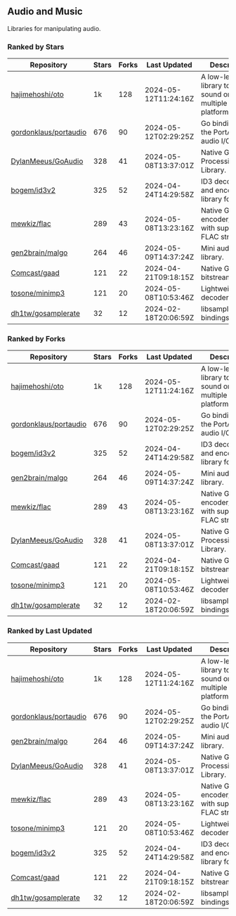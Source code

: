 ## Audio and Music

Libraries for manipulating audio.

### Ranked by Stars

| Repository | Stars | Forks | Last Updated | Description | 
|------------|-------|-------|--------------|-------------|
| [hajimehoshi/oto](https://github.com/hajimehoshi/oto) | 1k | 128 | 2024-05-12T11:24:16Z |  A low-level library to play sound on multiple platforms. |
| [gordonklaus/portaudio](https://github.com/gordonklaus/portaudio) | 676 | 90 | 2024-05-12T02:29:25Z |  Go bindings for the PortAudio audio I/O library. |
| [DylanMeeus/GoAudio](https://github.com/DylanMeeus/GoAudio) | 328 | 41 | 2024-05-08T13:37:01Z |  Native Go Audio Processing Library. |
| [bogem/id3v2](https://github.com/bogem/id3v2) | 325 | 52 | 2024-04-24T14:29:58Z |  ID3 decoding and encoding library for Go. |
| [mewkiz/flac](https://github.com/mewkiz/flac) | 289 | 43 | 2024-05-08T13:23:16Z |  Native Go FLAC encoder/decoder with support for FLAC streams. |
| [gen2brain/malgo](https://github.com/gen2brain/malgo) | 264 | 46 | 2024-05-09T14:37:24Z |  Mini audio library. |
| [Comcast/gaad](https://github.com/Comcast/gaad) | 121 | 22 | 2024-04-21T09:18:15Z |  Native Go AAC bitstream parser. |
| [tosone/minimp3](https://github.com/tosone/minimp3) | 121 | 20 | 2024-05-08T10:53:46Z |  Lightweight MP3 decoder library. |
| [dh1tw/gosamplerate](https://github.com/dh1tw/gosamplerate) | 32 | 12 | 2024-02-18T20:06:59Z |  libsamplerate bindings for go. |

### Ranked by Forks

| Repository | Stars | Forks | Last Updated | Description | 
|------------|-------|-------|--------------|-------------|
| [hajimehoshi/oto](https://github.com/hajimehoshi/oto) | 1k | 128 | 2024-05-12T11:24:16Z |  A low-level library to play sound on multiple platforms. |
| [gordonklaus/portaudio](https://github.com/gordonklaus/portaudio) | 676 | 90 | 2024-05-12T02:29:25Z |  Go bindings for the PortAudio audio I/O library. |
| [bogem/id3v2](https://github.com/bogem/id3v2) | 325 | 52 | 2024-04-24T14:29:58Z |  ID3 decoding and encoding library for Go. |
| [gen2brain/malgo](https://github.com/gen2brain/malgo) | 264 | 46 | 2024-05-09T14:37:24Z |  Mini audio library. |
| [mewkiz/flac](https://github.com/mewkiz/flac) | 289 | 43 | 2024-05-08T13:23:16Z |  Native Go FLAC encoder/decoder with support for FLAC streams. |
| [DylanMeeus/GoAudio](https://github.com/DylanMeeus/GoAudio) | 328 | 41 | 2024-05-08T13:37:01Z |  Native Go Audio Processing Library. |
| [Comcast/gaad](https://github.com/Comcast/gaad) | 121 | 22 | 2024-04-21T09:18:15Z |  Native Go AAC bitstream parser. |
| [tosone/minimp3](https://github.com/tosone/minimp3) | 121 | 20 | 2024-05-08T10:53:46Z |  Lightweight MP3 decoder library. |
| [dh1tw/gosamplerate](https://github.com/dh1tw/gosamplerate) | 32 | 12 | 2024-02-18T20:06:59Z |  libsamplerate bindings for go. |

### Ranked by Last Updated

| Repository | Stars | Forks | Last Updated | Description | 
|------------|-------|-------|--------------|-------------|
| [hajimehoshi/oto](https://github.com/hajimehoshi/oto) | 1k | 128 | 2024-05-12T11:24:16Z |  A low-level library to play sound on multiple platforms. |
| [gordonklaus/portaudio](https://github.com/gordonklaus/portaudio) | 676 | 90 | 2024-05-12T02:29:25Z |  Go bindings for the PortAudio audio I/O library. |
| [gen2brain/malgo](https://github.com/gen2brain/malgo) | 264 | 46 | 2024-05-09T14:37:24Z |  Mini audio library. |
| [DylanMeeus/GoAudio](https://github.com/DylanMeeus/GoAudio) | 328 | 41 | 2024-05-08T13:37:01Z |  Native Go Audio Processing Library. |
| [mewkiz/flac](https://github.com/mewkiz/flac) | 289 | 43 | 2024-05-08T13:23:16Z |  Native Go FLAC encoder/decoder with support for FLAC streams. |
| [tosone/minimp3](https://github.com/tosone/minimp3) | 121 | 20 | 2024-05-08T10:53:46Z |  Lightweight MP3 decoder library. |
| [bogem/id3v2](https://github.com/bogem/id3v2) | 325 | 52 | 2024-04-24T14:29:58Z |  ID3 decoding and encoding library for Go. |
| [Comcast/gaad](https://github.com/Comcast/gaad) | 121 | 22 | 2024-04-21T09:18:15Z |  Native Go AAC bitstream parser. |
| [dh1tw/gosamplerate](https://github.com/dh1tw/gosamplerate) | 32 | 12 | 2024-02-18T20:06:59Z |  libsamplerate bindings for go. |

